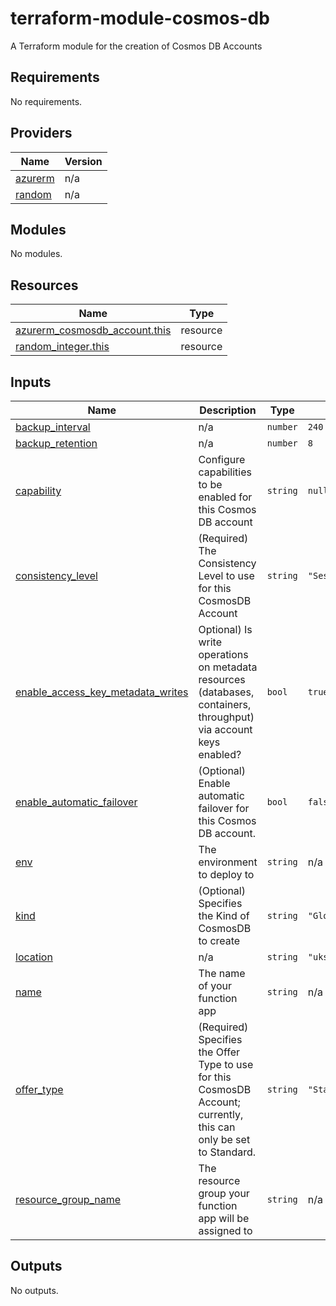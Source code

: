 # terraform-module-cosmos-db
A Terraform module for the creation of Cosmos DB Accounts

<!-- BEGIN_TF_DOCS -->
## Requirements

No requirements.

## Providers

| Name | Version |
|------|---------|
| <a name="provider_azurerm"></a> [azurerm](#provider\_azurerm) | n/a |
| <a name="provider_random"></a> [random](#provider\_random) | n/a |

## Modules

No modules.

## Resources

| Name | Type |
|------|------|
| [azurerm_cosmosdb_account.this](https://registry.terraform.io/providers/hashicorp/azurerm/latest/docs/resources/cosmosdb_account) | resource |
| [random_integer.this](https://registry.terraform.io/providers/hashicorp/random/latest/docs/resources/integer) | resource |

## Inputs

| Name | Description | Type | Default | Required |
|------|-------------|------|---------|:--------:|
| <a name="input_backup_interval"></a> [backup\_interval](#input\_backup\_interval) | n/a | `number` | `240` | no |
| <a name="input_backup_retention"></a> [backup\_retention](#input\_backup\_retention) | n/a | `number` | `8` | no |
| <a name="input_capability"></a> [capability](#input\_capability) | Configure capabilities to be enabled for this Cosmos DB account | `string` | `null` | no |
| <a name="input_consistency_level"></a> [consistency\_level](#input\_consistency\_level) | (Required) The Consistency Level to use for this CosmosDB Account | `string` | `"Session"` | no |
| <a name="input_enable_access_key_metadata_writes"></a> [enable\_access\_key\_metadata\_writes](#input\_enable\_access\_key\_metadata\_writes) | Optional) Is write operations on metadata resources (databases, containers, throughput) via account keys enabled? | `bool` | `true` | no |
| <a name="input_enable_automatic_failover"></a> [enable\_automatic\_failover](#input\_enable\_automatic\_failover) | (Optional) Enable automatic failover for this Cosmos DB account. | `bool` | `false` | no |
| <a name="input_env"></a> [env](#input\_env) | The environment to deploy to | `string` | n/a | yes |
| <a name="input_kind"></a> [kind](#input\_kind) | (Optional) Specifies the Kind of CosmosDB to create | `string` | `"GlobalDocumentDB"` | no |
| <a name="input_location"></a> [location](#input\_location) | n/a | `string` | `"uksouth"` | no |
| <a name="input_name"></a> [name](#input\_name) | The name of your function app | `string` | n/a | yes |
| <a name="input_offer_type"></a> [offer\_type](#input\_offer\_type) | (Required) Specifies the Offer Type to use for this CosmosDB Account; currently, this can only be set to Standard. | `string` | `"Standard"` | no |
| <a name="input_resource_group_name"></a> [resource\_group\_name](#input\_resource\_group\_name) | The resource group your function app will be assigned to | `string` | n/a | yes |

## Outputs

No outputs.
<!-- END_TF_DOCS -->